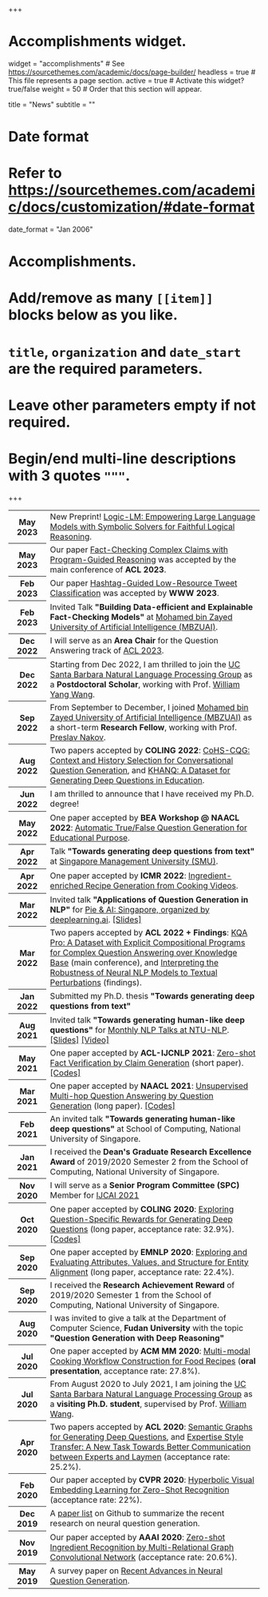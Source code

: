 +++
# Accomplishments widget.
widget = "accomplishments"  # See https://sourcethemes.com/academic/docs/page-builder/
headless = true  # This file represents a page section.
active = true  # Activate this widget? true/false
weight = 50  # Order that this section will appear.

title = "News"
subtitle = ""

# Date format
#   Refer to https://sourcethemes.com/academic/docs/customization/#date-format
date_format = "Jan 2006"

# Accomplishments.
#   Add/remove as many `[[item]]` blocks below as you like.
#   `title`, `organization` and `date_start` are the required parameters.
#   Leave other parameters empty if not required.
#   Begin/end multi-line descriptions with 3 quotes `"""`.

+++

<table class="table table-hover">
  <tbody>
    <tr>
      <th scope="row" class="text-center">May 2023</th>
      <td style="width: 85%;margin:auto;">New Preprint! <a href="https://arxiv.org/abs/2305.12295">Logic-LM: Empowering Large Language Models with Symbolic Solvers for Faithful Logical Reasoning</a>.</td>
    </tr>
    <tr>
      <th scope="row" class="text-center">May 2023</th>
      <td style="width: 85%;margin:auto;">Our paper <a href="https://arxiv.org/abs/2305.12744">Fact-Checking Complex Claims with Program-Guided Reasoning</a> was accepted by the main conference of <b>ACL 2023</b>.</td>
    </tr>
    <tr>
      <th scope="row" class="text-center">Feb 2023</th>
      <td style="width: 85%;margin:auto;">Our paper <a href="https://arxiv.org/abs/2302.10143">Hashtag-Guided Low-Resource Tweet Classification</a> was accepted by <b>WWW 2023</b>.</td>
    </tr>
    <tr>
      <th scope="row" class="text-center">Feb 2023</th>
      <td style="width: 85%;margin:auto;">Invited Talk <b>"Building Data-efficient and Explainable Fact-Checking Models"</b> at <a href="https://mbzuai.ac.ae/">Mohamed bin Zayed University of Artificial Intelligence (MBZUAI)</a>. </td>
    </tr>
    <tr>
      <th scope="row" class="text-center">Dec 2022</th>
      <td style="width: 85%;margin:auto;">I will serve as an <b>Area Chair</b> for the Question Answering track of <a href="https://2023.aclweb.org/">ACL 2023</a>.</td>
    </tr>
    <tr>
      <th scope="row" class="text-center">Dec 2022</th>
      <td style="width: 85%;margin:auto;">Starting from Dec 2022, I am thrilled to join the <a href="http://nlp.cs.ucsb.edu/index.html">UC Santa Barbara Natural Language Processing Group</a> as a <b>Postdoctoral Scholar</b>, working with Prof. <a href="https://sites.cs.ucsb.edu/~william/">William Yang Wang</a>. </td>
    </tr>
    <tr>
      <th scope="row" class="text-center">Sep 2022</th>
      <td style="width: 85%;margin:auto;">From September to December, I joined <a href="https://mbzuai.ac.ae/">Mohamed bin Zayed University of Artificial Intelligence (MBZUAI)</a> as a short-term <b>Research Fellow</b>, working with Prof. <a href="https://scholar.google.com/citations?user=DfXsKZ4AAAAJ&hl=en">Preslav Nakov</a>. </td>
    </tr>
    <tr>
      <th scope="row" class="text-center">Aug 2022</th>
      <td style="width: 85%;margin:auto;">Two papers accepted by <b>COLING 2022</b>: <a href="https://arxiv.org/abs/2209.06652">CoHS-CQG: Context and History Selection for Conversational Question Generation</a>, and <a href="https://aclanthology.org/2022.coling-1.518/">KHANQ: A Dataset for Generating Deep Questions in Education</a>.</td>
    </tr>
    <tr>
      <th scope="row" class="text-center">Jun 2022</th>
      <td style="width: 85%;margin:auto;">I am thrilled to announce that I have received my Ph.D. degree! </td>
    </tr>
    <tr>
      <th scope="row" class="text-center">May 2022</th>
      <td style="width: 85%;margin:auto;">One paper accepted by <b>BEA Workshop @ NAACL 2022</b>: <a href="https://sig-edu.org/bea/2022#accepted-papers">Automatic True/False Question Generation for Educational Purpose</a>. </td>
    </tr>
    <tr>
      <th scope="row" class="text-center">Apr 2022</th>
      <td style="width: 85%;margin:auto;">Talk <b>"Towards generating deep questions from text"</b> at <a href="https://scis.smu.edu.sg/">Singapore Management University (SMU)</a>. </td>
    </tr>
    <tr>
      <th scope="row" class="text-center">Apr 2022</th>
      <td style="width: 85%;margin:auto;">One paper accepted by <b>ICMR 2022</b>: <a href="https://dl.acm.org/doi/abs/10.1145/3512527.3531388">Ingredient-enriched Recipe Generation from Cooking Videos</a>. </td>
    </tr>
    <tr>
      <th scope="row" class="text-center">Mar 2022</th>
      <td style="width: 85%;margin:auto;">Invited talk <b>"Applications of Question Generation in NLP"</b> for <a href="https://www.eventbrite.com/e/pie-ai-singapore-applications-of-question-generation-in-nlp-tickets-304213690337#">Pie & AI: Singapore, organized by deeplearning.ai</a>. <a href="https://speakerdeck.com/wingnus/applications-of-question-generation-in-nlp">[Slides]</a></td>
    </tr>
    <tr>
      <th scope="row" class="text-center">Mar 2022</th>
      <td style="width: 85%;margin:auto;">Two papers accepted by <b>ACL 2022 + Findings</b>: <a href="https://aclanthology.org/2022.acl-long.422/">KQA Pro: A Dataset with Explicit Compositional Programs for Complex Question Answering over Knowledge Base</a> (main conference), and <a href="https://arxiv.org/abs/2110.07159">Interpreting the Robustness of Neural NLP Models to Textual Perturbations</a> (findings).</td>
    </tr>
    <!-- <tr>
      <th scope="row" class="text-center">Feb 2022</th>
      <td style="width: 85%;margin:auto;">Invited to join the Program Committee of <a href="https://suki-workshop.github.io/organization">SUKI: Structured and Unstructured Knowledge Integration (Workshop at NAACL 2022)</a></td>
    </tr> -->
    <tr>
      <th scope="row" class="text-center">Jan 2022</th>
      <td style="width: 85%;margin:auto;">Submitted my Ph.D. thesis <b>"Towards generating deep questions from text"</b></td>
    </tr>
    <tr>
      <th scope="row" class="text-center">Aug 2021</th>
      <td style="width: 85%;margin:auto;">Invited talk <b>"Towards generating human-like deep questions"</b> for <a href="https://ntunlpsg.github.io/talk/liangming/">Monthly NLP Talks at NTU-NLP</a>. <a href="files/talks/[V6] Towards Generating Human-like Deep Questions.pdf">[Slides]</a> <a href="https://www.youtube.com/watch?v=CAJJJOoS-q4&t=559s">[Video]</a></td>
    </tr>
    <tr>
      <th scope="row" class="text-center">May 2021</th>
      <td style="width: 85%;margin:auto;">One paper accepted by <b>ACL-IJCNLP 2021</b>: <a href="https://arxiv.org/pdf/2105.14682.pdf">Zero-shot Fact Verification by Claim Generation</a> (short paper). <a href="https://github.com/teacherpeterpan/Zero-shot-Fact-Verification">[Codes]</a></td>
    </tr>
    <tr>
      <th scope="row" class="text-center">Mar 2021</th>
      <td style="width: 85%;margin:auto;">One paper accepted by <b>NAACL 2021</b>: <a href="https://arxiv.org/pdf/2010.12623.pdf">Unsupervised Multi-hop Question Answering by Question Generation</a> (long paper). <a href="https://github.com/teacherpeterpan/Unsupervised-Multi-hop-QA">[Codes]</a></td>
    </tr>
    <tr>
      <th scope="row" class="text-center">Feb 2021</th>
      <td style="width: 85%;margin:auto;">An invited talk <b>"Towards generating human-like deep questions"</b> at School of Computing, National University of Singapore. </td>
    </tr>
    <tr>
      <th scope="row" class="text-center">Jan 2021</th>
      <td style="width: 85%;margin:auto;">I received the <b>Dean's Graduate Research Excellence Award</b> of 2019/2020 Semester 2 from the School of Computing, National University of Singapore.</td>
    </tr>
    <tr>
      <th scope="row" class="text-center">Nov 2020</th>
      <td style="width: 85%;margin:auto;">I will serve as a <b>Senior Program Committee (SPC)</b> Member for <a href="https://ijcai-21.org/">IJCAI 2021</a> </td>
    </tr>
    <tr>
      <th scope="row" class="text-center">Oct 2020</th>
      <td style="width: 85%;margin:auto;">One paper accepted by <b>COLING 2020</b>: <a href="https://arxiv.org/pdf/2011.01102.pdf">Exploring Question-Specific Rewards for Generating Deep Questions</a> (long paper, acceptance rate: 32.9%). <a href="https://github.com/YuxiXie/RL-for-Question-Generation">[Codes]</a></td>
    </tr>
    <tr>
      <th scope="row" class="text-center">Sep 2020</th>
      <td style="width: 85%;margin:auto;">One paper accepted by <b>EMNLP 2020</b>: <a href="https://arxiv.org/pdf/2010.03249.pdf">Exploring and Evaluating Attributes, Values, and Structure for Entity Alignment</a> (long paper, acceptance rate: 22.4%).</td>
    </tr>
    <tr>
      <th scope="row" class="text-center">Sep 2020</th>
      <td style="width: 85%;margin:auto;">I received the <b>Research Achievement Reward</b> of 2019/2020 Semester 1 from the School of Computing, National University of Singapore. </td>
    </tr>
    <tr>
      <th scope="row" class="text-center">Aug 2020</th>
      <td style="width: 85%;margin:auto;">I was invited to give a talk at the Department of Computer Science, <b>Fudan University</b> with the topic <b>"Question Generation with Deep Reasoning"</b></td>
    </tr>
    <tr>
      <th scope="row" class="text-center">Jul 2020</th>
      <td style="width: 85%;margin:auto;">One paper accepted by <b>ACM MM 2020</b>: <a href="https://arxiv.org/pdf/2008.09151.pdf">Multi-modal Cooking Workflow Construction for Food Recipes</a> (<b>oral presentation</b>, acceptance rate: 27.8%). </td>
    </tr>
    <tr>
      <th scope="row" class="text-center">Jul 2020</th>
      <td style="width: 85%;margin:auto;">From August 2020 to July 2021, I am joining the <a href="http://nlp.cs.ucsb.edu/">UC Santa Barbara Natural Language Processing Group</a> as a <b>visiting Ph.D. student</b>, supervised by Prof. <a href="https://sites.cs.ucsb.edu/~william/">William Wang</a>. </td>
    </tr>
    <tr>
      <th scope="row" class="text-center">Apr 2020</th>
      <td style="width: 85%;margin:auto;">Two papers accepted by <b>ACL 2020</b>: <a href="https://arxiv.org/pdf/2004.12704.pdf">Semantic Graphs for Generating Deep Questions</a>, and <a href="/files/publications/ACL20_Style_Paper.pdf">Expertise Style Transfer: A New Task Towards Better Communication between Experts and Laymen</a> (acceptance rate: 25.2%).</td>
    </tr>
    <tr>
      <th scope="row" class="text-center">Feb 2020</th>
      <td style="width: 85%;margin:auto;">Our paper accepted by <b>CVPR 2020</b>: <a href="http://openaccess.thecvf.com/content_CVPR_2020/papers/Liu_Hyperbolic_Visual_Embedding_Learning_for_Zero-Shot_Recognition_CVPR_2020_paper.pdf">Hyperbolic Visual Embedding Learning for Zero-Shot Recognition</a> (acceptance rate: 22%). </td>
    </tr>
    <tr>
      <th scope="row" class="text-center">Dec 2019</th>
      <td style="width: 85%;margin:auto;">A <a href="https://github.com/teacherpeterpan/Question-Generation-Paper-List">paper list</a> on Github to summarize the recent research on neural question generation. </td>
    </tr>
    <tr>
      <th scope="row" class="text-center">Nov 2019</th>
      <td style="width: 85%;margin:auto;">Our paper accepted by <b>AAAI 2020</b>: <a href="files/publications/AAAI20_Paper.pdf">Zero-shot Ingredient Recognition by Multi-Relational Graph Convolutional Network</a> (acceptance rate: 20.6%). </td>
    </tr>
    <tr>
      <th scope="row" class="text-center">May 2019</th>
      <td style="width: 85%;margin:auto;">A survey paper on <a href="https://arxiv.org/abs/1905.08949">Recent Advances in Neural Question Generation</a>.</td>
    </tr>
  </tbody>
</table>